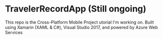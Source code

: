 

# TravelerRecordApp (Still ongoing)
This repo is the Cross-Platform Mobile Project utorial I'm working on.
Built using Xamarin (XAML & C#), Visual Studio 2017, and powered by Azure Web Services
